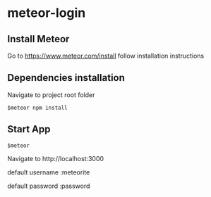 # meteor-login

## Install Meteor

Go to https://www.meteor.com/install follow installation instructions

## Dependencies installation

Navigate to project root folder

`$meteor npm install`

## Start App

`$meteor`

Navigate to http://localhost:3000

default username :meteorite

default password :password
